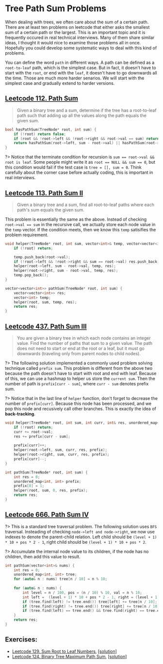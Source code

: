 # Tree Path Sum Problems

When dealing with trees, we often care about the sum of a certain path. There are at least ten problems on leetcode that either asks the smallest sum of a certain path or the largest. This is an important topic and it is frequently occured in real technical interviews. Many of them share similar ideas, I thought it would nice to examine those problems all in once. Hopefully you could develop some systematic ways to deal with this kind of problems.

You can define the word `path` in different ways. A path can be defined as a `root-to-leaf` path, which is the simplest case. But in fact, it doesn't have to start with the `root`, or end with the `leaf`, it doesn't have to go downwards all the time. Those are much more harder senarios. We will start with the simplest case and gradually extend to harder versions.

## [Leetcode 112. Path Sum](https://leetcode.com/problems/path-sum/)
> Given a binary tree and a sum, determine if the tree has a root-to-leaf path such that adding up all the values along the path equals the given sum.

```cpp
bool hasPathSum(TreeNode* root, int sum) {
    if (!root) return false;
    if (root && !root->left && !root->right && root->val == sum) return true;
    return hasPathSum(root->left, sum - root->val) || hasPathSum(root->right, sum - root->val);
}
```
?> Notice that the terminate condition for recursion is `sum == root->val && root is leaf`. Some people might write it as `root == NULL && sum == 0`, but this condition would fail if the test case is `tree = [], sum = 0`. Think carefully about the corner case before actually coding, this is important in real interviews.

## [Leetcode 113. Path Sum II](https://leetcode.com/problems/path-sum-ii/)
> Given a binary tree and a sum, find all root-to-leaf paths where each path's sum equals the given sum.

This problem is essentially the same as the above. Instead of checking `root->val == sum` in the recursive call, we actually store each node value in the `temp` vector. If the condition meets, then we know this `temp` satisifies the problem requirement.

```cpp
void helper(TreeNode* root, int sum, vector<int>& temp, vector<vector<int>>& res) {
    if (!root) return;

    temp.push_back(root->val);
    if (!root->left && !root->right && sum == root->val) res.push_back(temp);
    helper(root->left, sum - root->val, temp, res);
    helper(root->right, sum - root->val, temp, res);
    temp.pop_back();
}

vector<vector<int>> pathSum(TreeNode* root, int sum) {
    vector<vector<int>> res;
    vector<int> temp;
    helper(root, sum, temp, res);
    return res;
}
```

## [Leetcode 437. Path Sum III](https://leetcode.com/problems/path-sum-iii/)
> You are given a binary tree in which each node contains an integer value.
> Find the number of paths that sum to a given value.
> The path does not need to start or end at the root or a leaf, but it must go downwards (traveling only from parent nodes to child nodes).


?> The following solution implemented a commonly used problem solving technique called `prefix sum`. This problem is different from the above two because the path doesn't have to start with root and end with leaf. Because of this, we can use a hashmap to helper us store the `current sum`. Then the number of path is `prefix[curr - sum]`, where `curr - sum` denotes prefix sum.

?> Notice that in the last line of `helper` function, don't forget to decrease the number of `prefix[curr]`. Because this node has been processed, and we pop this node and recusively call other branches. This is exactly the idea of **back-tracking**.

```cpp
void helper(TreeNode* root, int sum, int curr, int& res, unordered_map<int, int>& prefix) {
    if (!root) return;
    curr += root->val;
    res += prefix[curr - sum];
    
    prefix[curr]++;
    helper(root->left, sum, curr, res, prefix);
    helper(root->right, sum, curr, res, prefix);
    prefix[curr]--;
}

int pathSum(TreeNode* root, int sum) {
    int res = 0;
    unordered_map<int, int> prefix;
    prefix[0] = 1;
    helper(root, sum, 0, res, prefix);
    return res;
}
```

## [Leetcode 666. Path Sum IV](https://leetcode.com/problems/path-sum-iv/)

?> This is a standard tree traversal problem. The following solution uses `BFS` traversal. Insteading of checking `node->left and node->right`, we now use indexes to denote the parent-child relation. Left child should be `(level + 1) * 10 + pos * 2 - 1`, right child should be `(level + 1) * 10 + pos * 2`.

?> Accumulate the internal node value to its children, if the node has no children, then add this value to result.

```cpp
int pathSum(vector<int>& nums) {
    int res = 0;
    unordered_map<int, int> tree;
    for (auto& n : nums) tree[n / 10] = n % 10;
    
    for (auto& n : nums) {
        int level = n / 100, pos = (n / 10) % 10, val = n % 10;
        int left =  (level + 1) * 10 + pos * 2 - 1, right = (level + 1) * 10 + pos * 2;
        if (tree.find(left) != tree.end()) tree[left] += tree[n / 10];
        if (tree.find(right) != tree.end()) tree[right] += tree[n / 10];
        if (tree.find(left) == tree.end() && tree.find(right) == tree.end()) res += tree[n / 10];
    }
    return res;
}
```

## Exercises:
+ [Leetcode 129. Sum Root to Leaf Numbers](https://leetcode.com/problems/sum-root-to-leaf-numbers/), [[solution]](solutions/leetcode-129.md)
+ [Leetcode 124. Binary Tree Maximum Path Sum](https://leetcode.com/problems/binary-tree-maximum-path-sum/), [[solution]](solutions/leetcode-124.md)